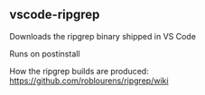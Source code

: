 ## vscode-ripgrep

Downloads the ripgrep binary shipped in VS Code

Runs on postinstall

How the ripgrep builds are produced: https://github.com/roblourens/ripgrep/wiki

